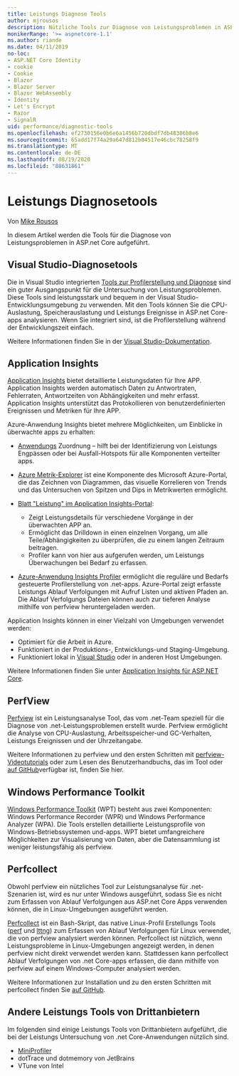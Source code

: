 ```yaml
---
title: Leistungs Diagnose Tools
author: mjrousos
description: Nützliche Tools zur Diagnose von Leistungsproblemen in ASP.net Core apps.
monikerRange: '>= aspnetcore-1.1'
ms.author: riande
ms.date: 04/11/2019
no-loc:
- ASP.NET Core Identity
- cookie
- Cookie
- Blazor
- Blazor Server
- Blazor WebAssembly
- Identity
- Let's Encrypt
- Razor
- SignalR
uid: performance/diagnostic-tools
ms.openlocfilehash: ef2730156e0b6e6a1456b720dbdf7db48386b8e6
ms.sourcegitcommit: 65add17f74a29a647d812b04517e46cbc78258f9
ms.translationtype: MT
ms.contentlocale: de-DE
ms.lasthandoff: 08/19/2020
ms.locfileid: "88631861"
---
```

# <a name="performance-diagnostic-tools"></a>Leistungs Diagnosetools

Von [Mike Rousos](https://github.com/mjrousos)

In diesem Artikel werden die Tools für die Diagnose von Leistungsproblemen in ASP.net Core aufgeführt.

## <a name="visual-studio-diagnostic-tools"></a>Visual Studio-Diagnosetools

Die in Visual Studio integrierten [Tools zur Profilerstellung und Diagnose](/visualstudio/profiling) sind ein guter Ausgangspunkt für die Untersuchung von Leistungsproblemen. Diese Tools sind leistungsstark und bequem in der Visual Studio-Entwicklungsumgebung zu verwenden. Mit den Tools können Sie die CPU-Auslastung, Speicherauslastung und Leistungs Ereignisse in ASP.net Core-apps analysieren. Wenn Sie integriert sind, ist die Profilerstellung während der Entwicklungszeit einfach.

Weitere Informationen finden Sie in der [Visual Studio-Dokumentation](/visualstudio/profiling/profiling-overview).

## <a name="application-insights"></a>Application Insights

[Application Insights](/azure/application-insights/app-insights-overview) bietet detaillierte Leistungsdaten für Ihre APP. Application Insights werden automatisch Daten zu Antwortraten, Fehlerraten, Antwortzeiten von Abhängigkeiten und mehr erfasst. Application Insights unterstützt das Protokollieren von benutzerdefinierten Ereignissen und Metriken für Ihre APP.

Azure-Anwendung Insights bietet mehrere Möglichkeiten, um Einblicke in überwachte apps zu erhalten:

- [Anwendungs](/azure/application-insights/app-insights-app-map) Zuordnung – hilft bei der Identifizierung von Leistungs Engpässen oder bei Ausfall-Hotspots für alle Komponenten verteilter apps.
- [Azure Metrik-Explorer](/azure/azure-monitor/platform/metrics-getting-started) ist eine Komponente des Microsoft Azure-Portal, die das Zeichnen von Diagrammen, das visuelle Korrelieren von Trends und das Untersuchen von Spitzen und Dips in Metrikwerten ermöglicht.
- [Blatt "Leistung" im Application Insights-Portal](/azure/application-insights/app-insights-tutorial-performance):

  - Zeigt Leistungsdetails für verschiedene Vorgänge in der überwachten APP an.
  - Ermöglicht das Drilldown in einen einzelnen Vorgang, um alle Teile/Abhängigkeiten zu überprüfen, die zu einem langen Zeitraum beitragen.
  - Profiler kann von hier aus aufgerufen werden, um Leistungs Überwachungen bei Bedarf zu erfassen.

- [Azure-Anwendung Insights Profiler](/azure/azure-monitor/app/profiler) ermöglicht die reguläre und Bedarfs gesteuerte Profilerstellung von .net-apps.  Azure-Portal zeigt erfasste Leistungs Ablauf Verfolgungen mit Aufruf Listen und aktiven Pfaden an. Die Ablauf Verfolgungs Dateien können auch zur tieferen Analyse mithilfe von perfview heruntergeladen werden.

Application Insights können in einer Vielzahl von Umgebungen verwendet werden:

- Optimiert für die Arbeit in Azure.
- Funktioniert in der Produktions-, Entwicklungs-und Staging-Umgebung.
- Funktioniert lokal in [Visual Studio](/azure/application-insights/app-insights-visual-studio) oder in anderen Host Umgebungen.

Weitere Informationen finden Sie unter [Application Insights für ASP.NET Core](/azure/application-insights/app-insights-asp-net-core).

## <a name="perfview"></a>PerfView

[Perfview](https://github.com/Microsoft/perfview) ist ein Leistungsanalyse Tool, das vom .net-Team speziell für die Diagnose von .net-Leistungsproblemen erstellt wurde. Perfview ermöglicht die Analyse von CPU-Auslastung, Arbeitsspeicher-und GC-Verhalten, Leistungs Ereignissen und der Uhrzeitangabe.

Weitere Informationen zu perfview und den ersten Schritten mit [perfview-Videotutorials](https://channel9.msdn.com/Series/PerfView-Tutorial) oder zum Lesen des Benutzerhandbuchs, das im Tool oder [auf GitHub](https://github.com/Microsoft/perfview)verfügbar ist, finden Sie hier.

## <a name="windows-performance-toolkit"></a>Windows Performance Toolkit

[Windows Performance Toolkit](/windows-hardware/test/wpt/) (WPT) besteht aus zwei Komponenten: Windows Performance Recorder (WPR) und Windows Performance Analyzer (WPA). Die Tools erstellen detaillierte Leistungsprofile von Windows-Betriebssystemen und-apps. WPT bietet umfangreichere Möglichkeiten zur Visualisierung von Daten, aber die Datensammlung ist weniger leistungsfähig als perfview.

## <a name="perfcollect"></a>Perfcollect

Obwohl perfview ein nützliches Tool zur Leistungsanalyse für .net-Szenarien ist, wird es nur unter Windows ausgeführt, sodass Sie es nicht zum Erfassen von Ablauf Verfolgungen aus ASP.net Core Apps verwenden können, die in Linux-Umgebungen ausgeführt werden.

[Perfcollect](https://github.com/dotnet/coreclr/blob/master/Documentation/project-docs/linux-performance-tracing.md) ist ein Bash-Skript, das native Linux-Profil Erstellungs Tools ([perf](https://perf.wiki.kernel.org/index.php/Main_Page) und [lttng](https://lttng.org/)) zum Erfassen von Ablauf Verfolgungen für Linux verwendet, die von perfview analysiert werden können. Perfcollect ist nützlich, wenn Leistungsprobleme in Linux-Umgebungen angezeigt werden, in denen perfview nicht direkt verwendet werden kann. Stattdessen kann perfcollect Ablauf Verfolgungen von .net Core-apps erfassen, die dann mithilfe von perfview auf einem Windows-Computer analysiert werden.

Weitere Informationen zur Installation und zu den ersten Schritten mit perfcollect finden Sie [auf GitHub](https://github.com/dotnet/coreclr/blob/master/Documentation/project-docs/linux-performance-tracing.md).

## <a name="other-third-party-performance-tools"></a>Andere Leistungs Tools von Drittanbietern

Im folgenden sind einige Leistungs Tools von Drittanbietern aufgeführt, die bei der Leistungs Untersuchung von .net Core-Anwendungen nützlich sind.

- [MiniProfiler](https://miniprofiler.com/)
- dotTrace und dotmemory von JetBrains
- VTune von Intel
